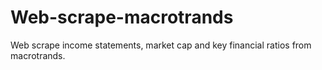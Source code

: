 # Web-scrape-macrotrands
Web scrape income statements, market cap and key financial ratios from macrotrands.

